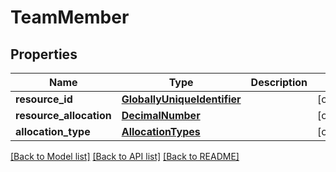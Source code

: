 # TeamMember

## Properties
Name | Type | Description | Notes
------------ | ------------- | ------------- | -------------
**resource_id** | [**GloballyUniqueIdentifier**](GloballyUniqueIdentifier.md) |  | [optional] 
**resource_allocation** | [**DecimalNumber**](DecimalNumber.md) |  | [optional] 
**allocation_type** | [**AllocationTypes**](AllocationTypes.md) |  | [optional] 

[[Back to Model list]](../README.md#documentation-for-models) [[Back to API list]](../README.md#documentation-for-api-endpoints) [[Back to README]](../README.md)

